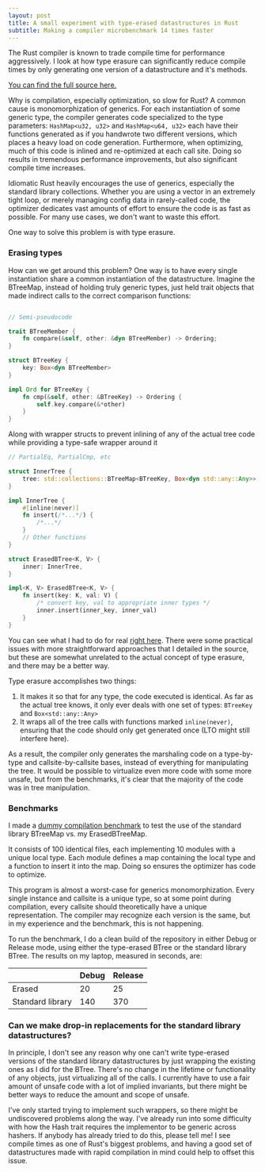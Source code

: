 ```yaml
---
layout: post
title: A small experiment with type-erased datastructures in Rust
subtitle: Making a compiler microbenchmark 14 times faster
---
```


The Rust compiler is known to trade compile time for performance aggressively. I look at how type erasure can
significantly reduce compile times by only generating one version of a datastructure and it's methods.

[You can find the full source here.](https://github.com/vgatherps/erased_structures)

Why is compilation, especially optimization, so slow for Rust? A common cause is monomorphization of generics.
For each instantiation of some generic type, the compiler generates
code specialized to the type parameters: `HashMap<u32, u32>` and `HashMap<u64, u32>` each
have their functions generated as if you handwrote two different versions, which places
a heavy load on code generation. Furthermore, when optimizing, much of this code is inlined
and re-optimized at each call site. Doing so results in tremendous performance improvements,
but also significant compile time increases.

Idiomatic Rust heavily encourages the use of generics, especially the standard library collections.
Whether you are using a vector in an extremely tight loop,
or merely managing config data in rarely-called code, the optimizer dedicates vast
amounts of effort to ensure the code is as fast as possible. For many use cases,
we don't want to waste this effort.

One way to solve this problem is with type erasure.

### Erasing types
How can we get around this problem? One way is to have every single instantiation share a common
instantiation of the datastructure. Imagine the BTreeMap, instead of holding truly generic types,
just held trait objects that made indirect calls to the correct comparison functions:

``` rust

// Semi-pseudocode

trait BTreeMember {
    fn compare(&self, other: &dyn BTreeMember) -> Ordering;
}

struct BTreeKey {
    key: Box<dyn BTreeMember>
}

impl Ord for BTreeKey {
    fn cmp(&self, other: &BTreeKey) -> Ordering {
        self.key.compare(&*other)
    }
}

```

Along with wrapper structs to prevent inlining of any of the actual tree code
while providing a type-safe wrapper around it

``` rust
// PartialEq, PartialCmp, etc

struct InnerTree {
    tree: std::collections::BTreeMap<BTreeKey, Box<dyn std::any::Any>>,
}

impl InnerTree {
    #[inline(never)]
    fn insert(/*...*/) {
        /*...*/
    }
    // Other functions
}

struct ErasedBTree<K, V> {
    inner: InnerTree,
}

impl<K, V> ErasedBTree<K, V> {
    fn insert(key: K, val: V) {
        /* convert key, val to appropriate inner types */
        inner.insert(inner_key, inner_val)
    }
}

```

You can see what I had to do for real [right here](https://github.com/vgatherps/erased_structures/blob/master/src/erased_tree.rs).
There were some practical issues with more straightforward approaches that I detailed in the source,
but these are somewhat unrelated to the actual concept of type erasure, and there may be a better way.

Type erasure accomplishes two things:
1. It makes it so that for any type, the code executed is identical. As far as the actual tree knows, it only ever deals with one set of types: `BTreeKey` and `Box<std::any::Any>`
2. It wraps all of the tree calls with functions marked `inline(never)`, ensuring that the code should only get generated once (LTO might still interfere here).

As a result, the compiler only generates the marshaling code on a 
type-by-type and callsite-by-callsite bases, instead of everything for manipulating the tree.
It would be possible to virtualize even more code with some more unsafe,
but from the benchmarks, it's clear that the majority of the code was in tree manipulation.

### Benchmarks
I made a 
[dummy compilation benchmark](https://github.com/vgatherps/erased_structures/tree/master/compile_time_test)
to test the use of the standard library BTreeMap vs. my ErasedBTreeMap.

It consists of 100 identical files, each implementing 10 modules with a unique local type.
Each module defines a map containing the local type and a function to insert
it into the map. Doing so ensures the optimizer has code to optimize.

This program is almost a worst-case for generics monomorphization. Every single instance and callsite is
a unique type, so at some point during compilation, every callsite should theoretically have a unique representation.
The compiler may recognize each version is the same, but in my experience and the benchmark,
this is not happening.

To run the benchmark, I do a clean build of the repository in either Debug or Release mode,
using either the type-erased BTree or the standard library BTree.
The results on my laptop, measured in seconds, are:

|                |Debug|Release|
|----------------|-----|-------|
|Erased          |20   |25     |
|Standard library|140  |370    |

### Can we make drop-in replacements for the standard library datastructures?
In principle, I don't see any reason why one can't write type-erased versions of the standard library
datastructures by just wrapping the existing ones as I did for the BTree.
There's no change in the lifetime or functionality of any objects, just
virtualizing all of the calls. I currently have to use a fair amount of unsafe code with a lot
of implied invariants, but there might be better ways to reduce the amount and scope of unsafe.

I've only started trying to implement such wrappers, so there might be undiscovered problems along the way.
I've already run into some difficulty with how the Hash trait requires the implementor to be generic across hashers.
If anybody has already tried to do this, please tell me! I see compile times as one of Rust's biggest problems,
and having a good set of datastructures made with rapid compilation in mind could help to
offset this issue.
